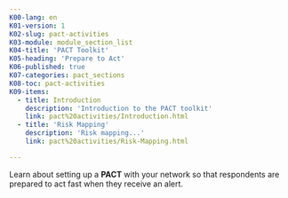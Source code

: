 ```yaml
---
K00-lang: en
K01-version: 1
K02-slug: pact-activities
K03-module: module_section_list
K04-title: 'PACT Toolkit'
K05-heading: 'Prepare to Act'
K06-published: true
K07-categories: pact_sections
K08-toc: pact-activities
K09-items:
  - title: Introduction
    description: 'Introduction to the PACT toolkit'
    link: pact%20activities/Introduction.html
  - title: 'Risk Mapping'
    description: 'Risk mapping...'
    link: pact%20activities/Risk-Mapping.html

---
```


Learn about setting up a **PACT** with your network so that respondents are  prepared to act fast when they receive an alert.